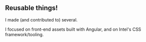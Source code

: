 ## Reusable things!

I made (and contributed to) several.

I focused on front-end assets built with Angular, and on Intel's CSS framework/tooling.
